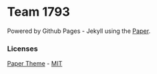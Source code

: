 # Team 1793
Powered by Github Pages - Jekyll using the [Paper](https://github.com/dbtek/paper).


### Licenses
[Paper Theme](https://github.com/dbtek/paper) - [MIT](https://opensource.org/licenses/MIT)
